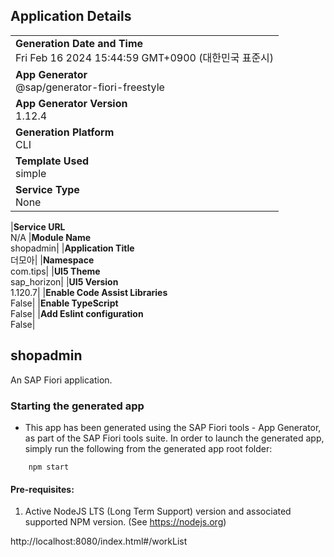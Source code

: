 ## Application Details

|                                                                                     |
| ----------------------------------------------------------------------------------- |
| **Generation Date and Time**<br>Fri Feb 16 2024 15:44:59 GMT+0900 (대한민국 표준시) |
| **App Generator**<br>@sap/generator-fiori-freestyle                                 |
| **App Generator Version**<br>1.12.4                                                 |
| **Generation Platform**<br>CLI                                                      |
| **Template Used**<br>simple                                                         |
| **Service Type**<br>None                                                            |

|**Service URL**<br>N/A
|**Module Name**<br>shopadmin|
|**Application Title**<br>더모아|
|**Namespace**<br>com.tips|
|**UI5 Theme**<br>sap_horizon|
|**UI5 Version**<br>1.120.7|
|**Enable Code Assist Libraries**<br>False|
|**Enable TypeScript**<br>False|
|**Add Eslint configuration**<br>False|

## shopadmin

An SAP Fiori application.

### Starting the generated app

- This app has been generated using the SAP Fiori tools - App Generator, as part of the SAP Fiori tools suite. In order to launch the generated app, simply run the following from the generated app root folder:

```
    npm start
```

#### Pre-requisites:

1. Active NodeJS LTS (Long Term Support) version and associated supported NPM version. (See https://nodejs.org)

http://localhost:8080/index.html#/workList
